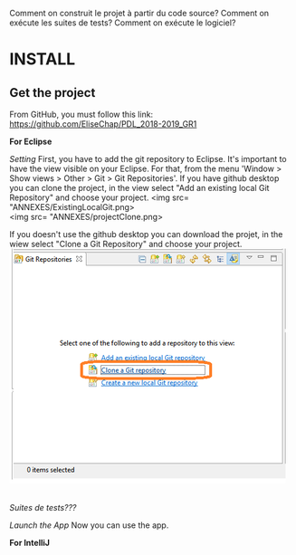 Comment on construit le projet à partir du code source?
Comment on exécute les suites de tests?
Comment on exécute le logiciel?

# INSTALL 

## Get the project 

From GitHub, you must follow this link: https://github.com/EliseChap/PDL_2018-2019_GR1

**For Eclipse**

*Setting*
First, you have to add the git repository to Eclipse. It's important to have the view visible on your Eclipse. For that, from the menu 'Window > Show views > Other > Git > Git Repositories'.
If you have github desktop you can clone the project, in the view select "Add an existing local Git Repository" and choose your project.
<img src= "ANNEXES/ExistingLocalGit.png><br>
<img src= "ANNEXES/projectClone.png><br>

If you doesn't use the github desktop you can download the projet, in the wiew select "Clone a Git Repository" and choose your project.
<img src= "ANNEXES/imgGitRepositories.png"><br>
<img srx= "ANNEXES/projectDownload.png"><br>

*Suites de tests???*

*Launch the App*
Now you can use the app. 









**For IntelliJ**



